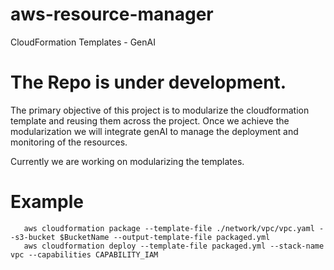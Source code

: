 # aws-resource-manager
CloudFormation Templates - GenAI

# The Repo is under development.
The primary objective of this project is to modularize the cloudformation template and reusing them across the project. Once we achieve the modularization we will integrate genAI to manage the deployment and monitoring of the resources.

Currently we are working on modularizing the templates.

# Example

```
   aws cloudformation package --template-file ./network/vpc/vpc.yaml --s3-bucket $BucketName --output-template-file packaged.yml
   aws cloudformation deploy --template-file packaged.yml --stack-name vpc --capabilities CAPABILITY_IAM
